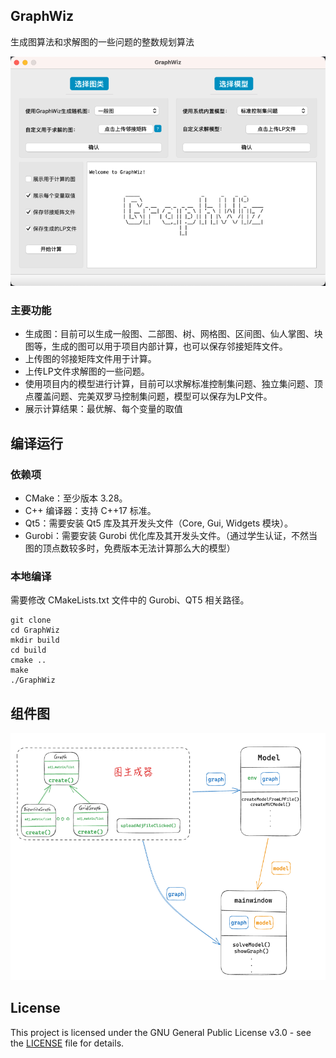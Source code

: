 ## GraphWiz

生成图算法和求解图的一些问题的整数规划算法

![img.png](images/img.png)

### 主要功能
- 生成图：目前可以生成一般图、二部图、树、网格图、区间图、仙人掌图、块图等，生成的图可以用于项目内部计算，也可以保存邻接矩阵文件。
- 上传图的邻接矩阵文件用于计算。
- 上传LP文件求解图的一些问题。
- 使用项目内的模型进行计算，目前可以求解标准控制集问题、独立集问题、顶点覆盖问题、完美双罗马控制集问题，模型可以保存为LP文件。
- 展示计算结果：最优解、每个变量的取值

## 编译运行

### 依赖项
- CMake：至少版本 3.28。
- C++ 编译器：支持 C++17 标准。
- Qt5：需要安装 Qt5 库及其开发头文件（Core, Gui, Widgets 模块）。
- Gurobi：需要安装 Gurobi 优化库及其开发头文件。（通过学生认证，不然当图的顶点数较多时，免费版本无法计算那么大的模型）

### 本地编译
需要修改 CMakeLists.txt 文件中的 Gurobi、QT5 相关路径。
```shell
git clone
cd GraphWiz
mkdir build
cd build
cmake ..
make
./GraphWiz
```
## 组件图
![img.png](images/class.png)

## License

This project is licensed under the GNU General Public License v3.0 - see the [LICENSE](./LICENSE) file for details.

